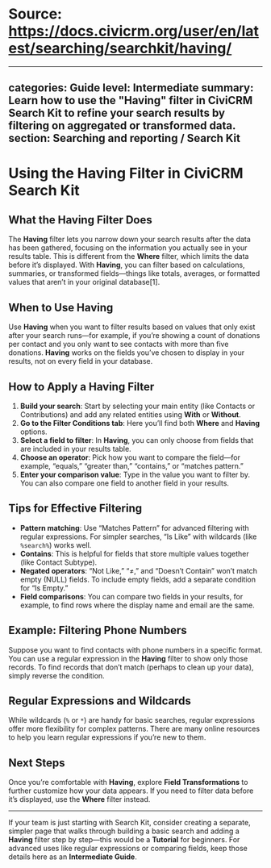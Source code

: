 # Source: https://docs.civicrm.org/user/en/latest/searching/searchkit/having/

---
categories: Guide
level: Intermediate
summary: Learn how to use the "Having" filter in CiviCRM Search Kit to refine your search results by filtering on aggregated or transformed data.
section: Searching and reporting / Search Kit
---

# Using the Having Filter in CiviCRM Search Kit

## What the Having Filter Does

The **Having** filter lets you narrow down your search results after the data has been gathered, focusing on the information you actually see in your results table. This is different from the **Where** filter, which limits the data before it’s displayed. With **Having**, you can filter based on calculations, summaries, or transformed fields—things like totals, averages, or formatted values that aren’t in your original database[1].

## When to Use Having

Use **Having** when you want to filter results based on values that only exist after your search runs—for example, if you’re showing a count of donations per contact and you only want to see contacts with more than five donations. **Having** works on the fields you’ve chosen to display in your results, not on every field in your database.

## How to Apply a Having Filter

1. **Build your search**: Start by selecting your main entity (like Contacts or Contributions) and add any related entities using **With** or **Without**.
2. **Go to the Filter Conditions tab**: Here you’ll find both **Where** and **Having** options.
3. **Select a field to filter**: In **Having**, you can only choose from fields that are included in your results table.
4. **Choose an operator**: Pick how you want to compare the field—for example, “equals,” “greater than,” “contains,” or “matches pattern.”
5. **Enter your comparison value**: Type in the value you want to filter by. You can also compare one field to another field in your results.

## Tips for Effective Filtering

- **Pattern matching**: Use “Matches Pattern” for advanced filtering with regular expressions. For simpler searches, “Is Like” with wildcards (like `%search%`) works well.
- **Contains**: This is helpful for fields that store multiple values together (like Contact Subtype).
- **Negated operators**: “Not Like,” “≠,” and “Doesn’t Contain” won’t match empty (NULL) fields. To include empty fields, add a separate condition for “Is Empty.”
- **Field comparisons**: You can compare two fields in your results, for example, to find rows where the display name and email are the same.

## Example: Filtering Phone Numbers

Suppose you want to find contacts with phone numbers in a specific format. You can use a regular expression in the **Having** filter to show only those records. To find records that don’t match (perhaps to clean up your data), simply reverse the condition.

## Regular Expressions and Wildcards

While wildcards (`%` or `*`) are handy for basic searches, regular expressions offer more flexibility for complex patterns. There are many online resources to help you learn regular expressions if you’re new to them.

## Next Steps

Once you’re comfortable with **Having**, explore **Field Transformations** to further customize how your data appears. If you need to filter data before it’s displayed, use the **Where** filter instead.

---

If your team is just starting with Search Kit, consider creating a separate, simpler page that walks through building a basic search and adding a **Having** filter step by step—this would be a **Tutorial** for beginners. For advanced uses like regular expressions or comparing fields, keep those details here as an **Intermediate Guide**.